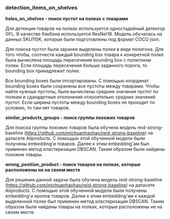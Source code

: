 ### detection_items_on_shelves

**holes_on_shelves - поиск пустот на полках с товарами**

Для детекции товаров на полках используется одностадийный детектор GFL. В качестве бэкбона используется ResNet18. Модель обучалась на данных SKU110K, которые были подготовлены под формат COCO json.

Для поиска пустот были заранее выделены полки в виде полигона. Для того чтобы, соотнести каждый bounding box товара к конкретной полке была вычислена площадь пересечения bounding box c полигоном полки. Если площадь пересечения больше заданного порога, то bounding box принадлежит полке.

Все bounding boxes были отсортированы. С помощью координат bounding boxes были сохранены все пустоты между товарами. Чтобы найти нужные пустоты, были вычислены средние значения пустот по полкам и сдандартные отклонения относительно средних значений пустот. Если ширина пустоты между bounding boxes не проходит по условию, то там нет товаров.

**similar_products_groups - поиск группы похожих товаров**

Для поиска группы похожих товаров была обучена модель reid-strong-baseline (https://github.com/michuanhaohao/reid-strong-baseline) на датасете Aliproducts. С помощью этой обученной модели были получены embedding'и товаров. Далее к этим embedding'ам был применен метод кластеризации DBSCAN. Таким образом были найдены похожие товары.

**wrong_position_product - поиск товаров на полках, которые расположены не на своем месте**

Для решения данной задачи была обучена модель reid-strong-baseline (https://github.com/michuanhaohao/reid-strong-baseline) на датасете Aliproducts. С помощью этой обученной модели были получены embedding'и кропов товаров. Далее к этим embedding'ам к каждой выделенной полке был применен метод кластеризации DBSCAN. Таким образом были найдены товары на полках, которые расположены не на своем месте.
